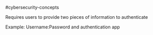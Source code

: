 #cybersecurity-concepts 

Requires users to provide two pieces of information to authenticate

Example:
Username:Password and authentication app